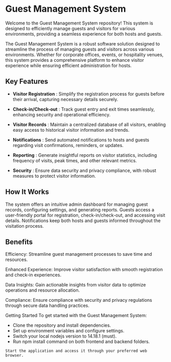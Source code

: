 # Guest Management System

Welcome to the Guest Management System repository! This system is designed to efficiently manage guests and visitors for various environments, providing a seamless experience for both hosts and guests.

The Guest Management System is a robust software solution designed to streamline the process of managing guests and visitors across various environments. Whether for corporate offices, events, or hospitality venues, this system provides a comprehensive platform to enhance visitor experience while ensuring efficient administration for hosts.

## Key Features
- **Visitor Registration** : Simplify the registration process for guests before their arrival, capturing necessary details securely.

- **Check-in/Check-out** : Track guest entry and exit times seamlessly, enhancing security and operational efficiency.

- **Visitor Records** : Maintain a centralized database of all visitors, enabling easy access to historical visitor information and trends.

- **Notifications** : Send automated notifications to hosts and guests regarding visit confirmations, reminders, or updates.

- **Reporting** : Generate insightful reports on visitor statistics, including frequency of visits, peak times, and other relevant metrics.

- **Security** : Ensure data security and privacy compliance, with robust measures to protect visitor information.

## How It Works
The system offers an intuitive admin dashboard for managing guest records, configuring settings, and generating reports. Guests access a user-friendly portal for registration, check-in/check-out, and accessing visit details. Notifications keep both hosts and guests informed throughout the visitation process.

## Benefits
Efficiency: Streamline guest management processes to save time and resources.

Enhanced Experience: Improve visitor satisfaction with smooth registration and check-in experiences.

Data Insights: Gain actionable insights from visitor data to optimize operations and resource allocation.

Compliance: Ensure compliance with security and privacy regulations through secure data handling practices.

Getting Started
To get started with the Guest Management System:

* Clone the repository and install dependencies.
* Set up environment variables and configure settings.
* Switch your local nodejs version to 14.18.1 (must).
* Run npm install command on both frontend and backend folders.

`Start the application and access it through your preferred web browser.`


